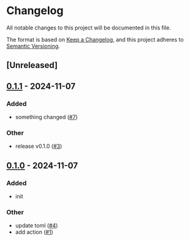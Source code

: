 # Changelog

All notable changes to this project will be documented in this file.

The format is based on [Keep a Changelog](https://keepachangelog.com/en/1.0.0/),
and this project adheres to [Semantic Versioning](https://semver.org/spec/v2.0.0.html).

## [Unreleased]

## [0.1.1](https://github.com/ddanielsantos/release-pr-playground/compare/v0.1.0...v0.1.1) - 2024-11-07

### Added

- something changed ([#7](https://github.com/ddanielsantos/release-pr-playground/pull/7))

### Other

- release v0.1.0 ([#3](https://github.com/ddanielsantos/release-pr-playground/pull/3))

## [0.1.0](https://github.com/ddanielsantos/release-pr-playground/releases/tag/v0.1.0) - 2024-11-07

### Added

- init

### Other

- update toml ([#4](https://github.com/ddanielsantos/release-pr-playground/pull/4))
- add action ([#1](https://github.com/ddanielsantos/release-pr-playground/pull/1))
